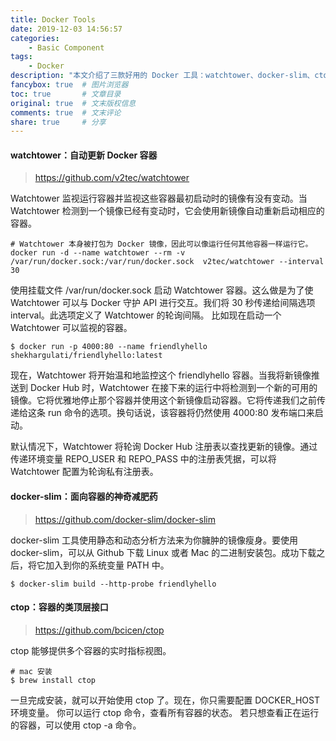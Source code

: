 ```yaml
---
title: Docker Tools
date: 2019-12-03 14:56:57
categories:
    - Basic Component
tags:
    - Docker
description: "本文介绍了三款好用的 Docker 工具：watchtower、docker-slim、ctop"
fancybox: true  # 图片浏览器
toc: true       # 文章目录
original: true  # 文末版权信息 
comments: true  # 文末评论
share: true     # 分享
---
```


#### watchtower：自动更新 Docker 容器
> https://github.com/v2tec/watchtower

Watchtower 监视运行容器并监视这些容器最初启动时的镜像有没有变动。当 Watchtower 检测到一个镜像已经有变动时，它会使用新镜像自动重新启动相应的容器。
```
# Watchtower 本身被打包为 Docker 镜像，因此可以像运行任何其他容器一样运行它。
docker run -d --name watchtower --rm -v /var/run/docker.sock:/var/run/docker.sock  v2tec/watchtower --interval 30
```
使用挂载文件 /var/run/docker.sock 启动 Watchtower 容器。这么做是为了使 Watchtower 可以与 Docker 守护 API 进行交互。我们将 30 秒传递给间隔选项 interval。此选项定义了 Watchtower 的轮询间隔。
比如现在启动一个 Watchtower 可以监视的容器。
```
$ docker run -p 4000:80 --name friendlyhello shekhargulati/friendlyhello:latest
```
现在，Watchtower 将开始温和地监控这个 friendlyhello 容器。当我将新镜像推送到 Docker Hub 时，Watchtower 在接下来的运行中将检测到一个新的可用的镜像。它将优雅地停止那个容器并使用这个新镜像启动容器。它将传递我们之前传递给这条 run 命令的选项。换句话说，该容器将仍然使用 4000:80 发布端口来启动。

默认情况下，Watchtower 将轮询 Docker Hub 注册表以查找更新的镜像。通过传递环境变量 REPO_USER 和 REPO_PASS 中的注册表凭据，可以将 Watchtower 配置为轮询私有注册表。

#### docker-slim：面向容器的神奇减肥药
> https://github.com/docker-slim/docker-slim

docker-slim 工具使用静态和动态分析方法来为你臃肿的镜像瘦身。要使用 docker-slim，可以从 Github 下载 Linux 或者 Mac 的二进制安装包。成功下载之后，将它加入到你的系统变量 PATH 中。
```
$ docker-slim build --http-probe friendlyhello
```

#### ctop：容器的类顶层接口
> https://github.com/bcicen/ctop

ctop 能够提供多个容器的实时指标视图。
```
# mac 安装
$ brew install ctop
```
一旦完成安装，就可以开始使用 ctop 了。现在，你只需要配置 DOCKER_HOST 环境变量。
你可以运行 ctop 命令，查看所有容器的状态。
若只想查看正在运行的容器，可以使用 ctop -a 命令。
